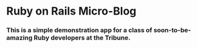 # Ruby on Rails Micro-Blog #
### This is a simple demonstration app for a class of soon-to-be-amazing Ruby developers at the Tribune. ###
